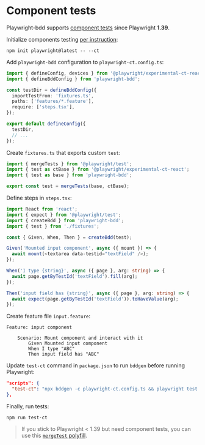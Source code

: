 # Component tests
Playwright-bdd supports [component tests](https://playwright.dev/docs/test-components)
since Playwright **1.39**.

Initialize components testing [per instruction](https://playwright.dev/docs/test-components#how-to-get-started):
```
npm init playwright@latest -- --ct
```

Add `playwright-bdd` configuration to `playwright-ct.config.ts`:
```ts
import { defineConfig, devices } from '@playwright/experimental-ct-react';
import { defineBddConfig } from 'playwright-bdd';

const testDir = defineBddConfig({
  importTestFrom: 'fixtures.ts',
  paths: ['features/*.feature'],
  require: ['steps.tsx'],
});

export default defineConfig({
  testDir,
  // ...
});
```

Create `fixtures.ts` that exports custom `test`:
```ts
import { mergeTests } from '@playwright/test';
import { test as ctBase } from '@playwright/experimental-ct-react';
import { test as base } from 'playwright-bdd';

export const test = mergeTests(base, ctBase);
```

Define steps in `steps.tsx`:
```ts
import React from 'react';
import { expect } from '@playwright/test';
import { createBdd } from 'playwright-bdd';
import { test } from './fixtures';

const { Given, When, Then } = createBdd(test);

Given('Mounted input component', async ({ mount }) => {
  await mount(<textarea data-testid="textField" />);
});

When('I type {string}', async ({ page }, arg: string) => {
  await page.getByTestId('textField').fill(arg);
});

Then('input field has {string}', async ({ page }, arg: string) => {
  await expect(page.getByTestId('textField')).toHaveValue(arg);
});
```

Create feature file `input.feature`:
```gherkin
Feature: input component

    Scenario: Mount component and interact with it
        Given Mounted input component
        When I type "ABC"
        Then input field has "ABC"
```

Update `test-ct` command in `package.json` to run `bddgen` before running Playwright:
```json
"scripts": {
  "test-ct": "npx bddgen -c playwright-ct.config.ts && playwright test -c playwright-ct.config.ts"
},
```

Finally, run tests:
```
npm run test-ct
```

> If you stick to Playwright < 1.39 but need component tests, you can use this
[`mergeTest` polyfill](https://github.com/vitalets/playwright-bdd/blob/main/test/component-tests/steps-polyfill/mergeTests.ts).
